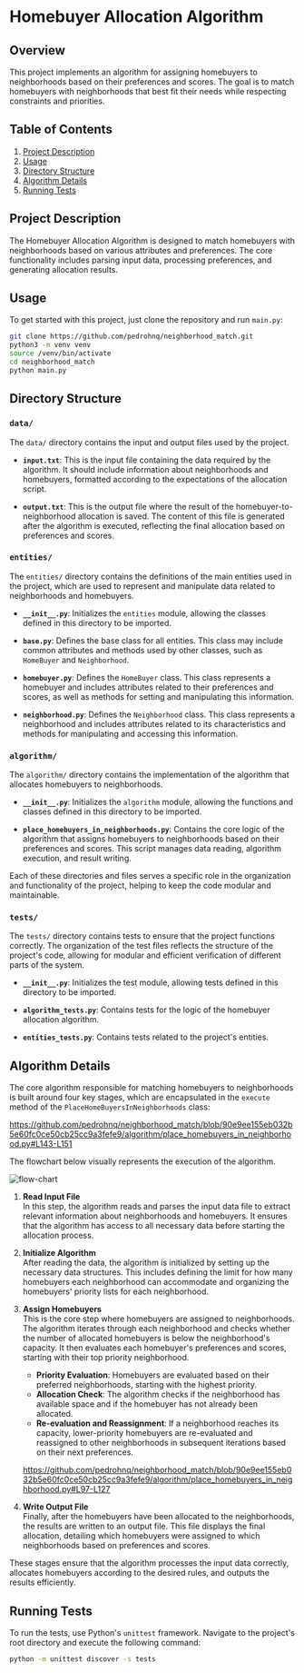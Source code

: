 # Homebuyer Allocation Algorithm

## Overview

This project implements an algorithm for assigning homebuyers to neighborhoods based on their preferences and scores. The goal is to match homebuyers with neighborhoods that best fit their needs while respecting constraints and priorities.

## Table of Contents

1. [Project Description](#project-description)
2. [Usage](#usage)
3. [Directory Structure](#directory-structure)
4. [Algorithm Details](#algorithm-details)
5. [Running Tests](#running-tests)

## Project Description

The Homebuyer Allocation Algorithm is designed to match homebuyers with neighborhoods based on various attributes and preferences. The core functionality includes parsing input data, processing preferences, and generating allocation results.

## Usage

To get started with this project, just clone the repository and run `main.py`:

```bash
git clone https://github.com/pedrohnq/neighborhood_match.git
python3 -m venv venv
source /venv/bin/activate
cd neighborhood_match
python main.py
```

## Directory Structure

### `data/`

The `data/` directory contains the input and output files used by the project.

- **`input.txt`**: This is the input file containing the data required by the algorithm. It should include information about neighborhoods and homebuyers, formatted according to the expectations of the allocation script.

- **`output.txt`**: This is the output file where the result of the homebuyer-to-neighborhood allocation is saved. The content of this file is generated after the algorithm is executed, reflecting the final allocation based on preferences and scores.

### `entities/`

The `entities/` directory contains the definitions of the main entities used in the project, which are used to represent and manipulate data related to neighborhoods and homebuyers.

- **`__init__.py`**: Initializes the `entities` module, allowing the classes defined in this directory to be imported.

- **`base.py`**: Defines the base class for all entities. This class may include common attributes and methods used by other classes, such as `HomeBuyer` and `Neighborhood`.

- **`homebuyer.py`**: Defines the `HomeBuyer` class. This class represents a homebuyer and includes attributes related to their preferences and scores, as well as methods for setting and manipulating this information.

- **`neighborhood.py`**: Defines the `Neighborhood` class. This class represents a neighborhood and includes attributes related to its characteristics and methods for manipulating and accessing this information.

### `algorithm/`

The `algorithm/` directory contains the implementation of the algorithm that allocates homebuyers to neighborhoods.

- **`__init__.py`**: Initializes the `algorithm` module, allowing the functions and classes defined in this directory to be imported.

- **`place_homebuyers_in_neighborhoods.py`**: Contains the core logic of the algorithm that assigns homebuyers to neighborhoods based on their preferences and scores. This script manages data reading, algorithm execution, and result writing.

Each of these directories and files serves a specific role in the organization and functionality of the project, helping to keep the code modular and maintainable.

### `tests/`

The `tests/` directory contains tests to ensure that the project functions correctly. The organization of the test files reflects the structure of the project's code, allowing for modular and efficient verification of different parts of the system.

- **`__init__.py`**: Initializes the test module, allowing tests defined in this directory to be imported. 

- **`algorithm_tests.py`**: Contains tests for the logic of the homebuyer allocation algorithm.

- **`entities_tests.py`**: Contains tests related to the project's entities.


## Algorithm Details
The core algorithm responsible for matching homebuyers to neighborhoods is built around four key stages, which are encapsulated in the `execute` method of the `PlaceHomeBuyersInNeighborhoods` class:

https://github.com/pedrohnq/neighborhood_match/blob/90e9ee155eb032b5e60fc0ce50cb25cc9a3fefe9/algorithm/place_homebuyers_in_neighborhood.py#L143-L151

The flowchart below visually represents the execution of the algorithm.

![flow-chart](https://github.com/user-attachments/assets/5b7d37d4-23b7-45a4-a486-cc8ccda73b53)

1. **Read Input File**  
   In this step, the algorithm reads and parses the input data file to extract relevant information about neighborhoods and homebuyers. It ensures that the algorithm has access to all necessary data before starting the allocation process.

2. **Initialize Algorithm**  
   After reading the data, the algorithm is initialized by setting up the necessary data structures. This includes defining the limit for how many homebuyers each neighborhood can accommodate and organizing the homebuyers' priority lists for each neighborhood.

3. **Assign Homebuyers**  
   This is the core step where homebuyers are assigned to neighborhoods. The algorithm iterates through each neighborhood and checks whether the number of allocated homebuyers is below the neighborhood's capacity. It then evaluates each homebuyer's preferences and scores, starting with their top priority neighborhood.

   - **Priority Evaluation**: Homebuyers are evaluated based on their preferred neighborhoods, starting with the highest priority. 
   - **Allocation Check**: The algorithm checks if the neighborhood has available space and if the homebuyer has not already been allocated.
   - **Re-evaluation and Reassignment**: If a neighborhood reaches its capacity, lower-priority homebuyers are re-evaluated and reassigned to other neighborhoods in subsequent iterations based on their next preferences.

   https://github.com/pedrohnq/neighborhood_match/blob/90e9ee155eb032b5e60fc0ce50cb25cc9a3fefe9/algorithm/place_homebuyers_in_neighborhood.py#L97-L127

4. **Write Output File**  
   Finally, after the homebuyers have been allocated to the neighborhoods, the results are written to an output file. This file displays the final allocation, detailing which homebuyers were assigned to which neighborhoods based on preferences and scores.

These stages ensure that the algorithm processes the input data correctly, allocates homebuyers according to the desired rules, and outputs the results efficiently.

## Running Tests

To run the tests, use Python's `unittest` framework. Navigate to the project's root directory and execute the following command:

```bash
python -m unittest discover -s tests
```
